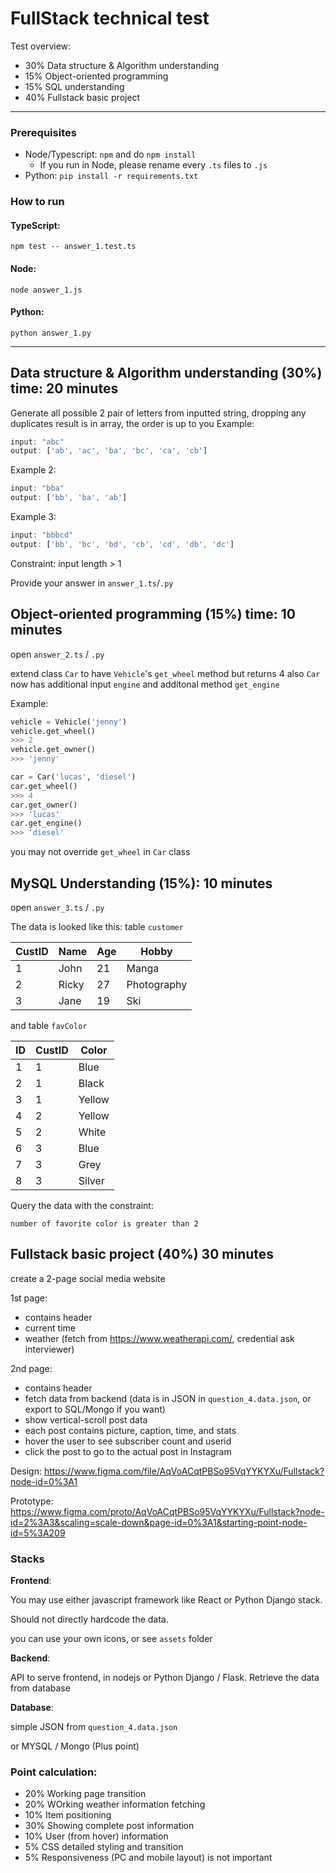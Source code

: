 # FullStack  technical test

Test overview:
- 30% Data structure & Algorithm understanding 
- 15% Object-oriented programming
- 15% SQL understanding
- 40% Fullstack basic project

---
### Prerequisites
- Node/Typescript: `npm` and do `npm install`
    - If you run in Node, please rename every `.ts` files to `.js`
- Python: `pip install -r requirements.txt`

### How to run 
#### TypeScript: 
`npm test -- answer_1.test.ts`
#### Node: 
`node answer_1.js`
#### Python: 
`python answer_1.py`

---
## Data structure & Algorithm understanding (30%) time: 20 minutes



Generate all possible 2 pair of letters from inputted string, dropping any duplicates
result is in array, the order is up to you
Example:
``` js
input: "abc"
output: ['ab', 'ac', 'ba', 'bc', 'ca', 'cb']
```

Example 2:
``` js
input: "bba"
output: ['bb', 'ba', 'ab']
```
Example 3:
``` js
input: "bbbcd"
output: ['bb', 'bc', 'bd', 'cb', 'cd', 'db', 'dc']
```
Constraint:
input length > 1

Provide your answer in `answer_1.ts`/`.py`


## Object-oriented programming (15%) time: 10 minutes
open `answer_2.ts` / `.py`

extend class `Car` to have `Vehicle`'s `get_wheel` method but returns 4
also `Car` now has additional input `engine` and additonal method `get_engine`

Example:
``` python
vehicle = Vehicle('jenny')
vehicle.get_wheel()
>>> 2
vehicle.get_owner()
>>> 'jenny'

car = Car('lucas', 'diesel')
car.get_wheel()
>>> 4
car.get_owner()
>>> 'lucas'
car.get_engine()
>>> 'diesel'
```

you may not override `get_wheel` in `Car` class


## MySQL Understanding (15%): 10 minutes


open `answer_3.ts` / `.py`


The data is looked like this:
table `customer`

| CustID | Name  | Age | Hobby       |
|----|-------|-----|-------------|
| 1  | John  | 21  | Manga       |
| 2  | Ricky | 27  | Photography |
| 3  | Jane  | 19  | Ski         |


and table `favColor`

| ID | CustID | Color  |
|----|--------|--------|
| 1  | 1      | Blue   |
| 2  | 1      | Black  |
| 3  | 1      | Yellow |
| 4  | 2      | Yellow |
| 5  | 2      | White  |
| 6  | 3      | Blue   |
| 7  | 3      | Grey   |
| 8  | 3      | Silver |

Query the data with the constraint:
```
number of favorite color is greater than 2
```


## Fullstack basic project (40%) 30 minutes
create a 2-page social media website

1st page:
- contains header
- current time
- weather (fetch from https://www.weatherapi.com/, credential ask interviewer)

2nd page:
- contains header
- fetch data from backend (data is in JSON in `question_4.data.json`, or export to SQL/Mongo if you want)
- show vertical-scroll post data
- each post contains picture, caption, time, and stats
- hover the user to see subscriber count and userid
- click the post to go to the actual post in Instagram

Design:
https://www.figma.com/file/AqVoACqtPBSo95VqYYKYXu/Fullstack?node-id=0%3A1

Prototype:
https://www.figma.com/proto/AqVoACqtPBSo95VqYYKYXu/Fullstack?node-id=2%3A3&scaling=scale-down&page-id=0%3A1&starting-point-node-id=5%3A209

### Stacks
**Frontend**:

You may use either javascript framework like React or Python Django stack. 

Should not directly hardcode the data.

you can use your own icons, or see `assets` folder

**Backend**:

API to serve frontend, in nodejs or Python Django / Flask. Retrieve the data from database

**Database**:

simple JSON from `question_4.data.json`

or MYSQL / Mongo (Plus point)

### Point calculation:
- 20% Working page transition
- 20% WOrking weather information fetching
- 10% Item positioning
- 30% Showing complete post information
- 10% User (from hover) information
- 5% CSS detailed styling and transition 
- 5% Responsiveness (PC and mobile layout) is not important